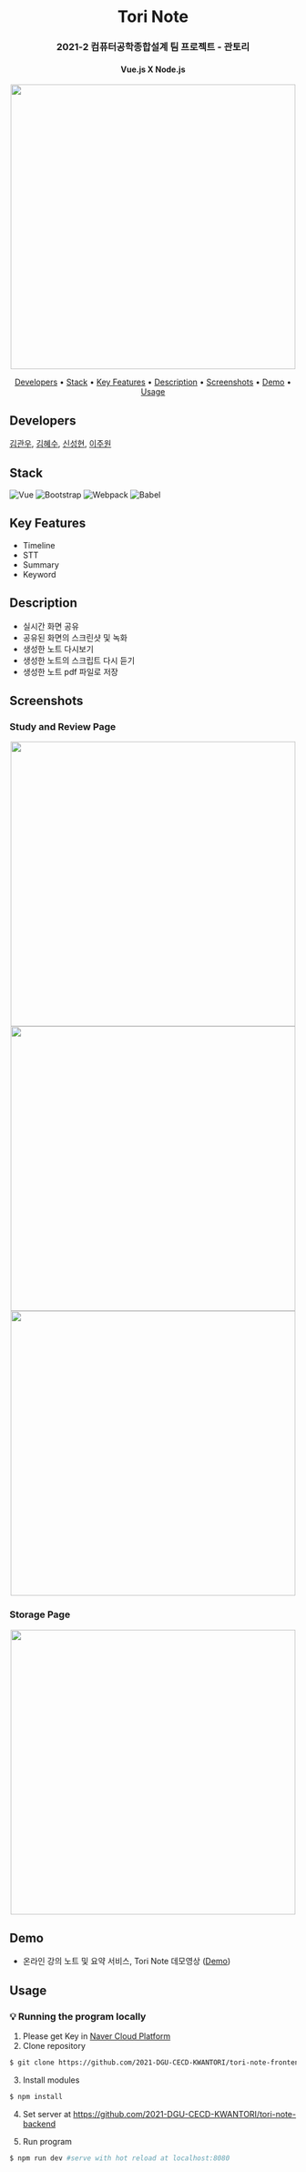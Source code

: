 <h1 align="center">
  Tori Note
</h1>
<h3 align="center">
  2021-2 컴퓨터공학종합설계 팀 프로젝트 - 관토리
</h3>
<h4 align="center">
  Vue.js X Node.js
</h4>
<p align="center">
  <img src="https://user-images.githubusercontent.com/62555935/146235966-cef830e8-d0b1-4936-9c4f-5bafa806710d.PNG" width="500"/>
</p>

<p align="center">
  <a href="#developers">Developers</a> •
  <a href="#stack">Stack</a> •
  <a href="#key-features">Key Features</a> •
  <a href="#description">Description</a> •
  <a href="#screenshots">Screenshots</a> •
  <a href="#Demo">Demo</a> •
  <a href="#usage">Usage</a>
</p>

## Developers

[김관우](https://github.com/Kim-kwan-woo), [김혜수](https://github.com/1998YUKI0331), [신성현](https://github.com/hy-eon), [이주원](https://github.com/leeez0128)

## Stack

![Vue](https://img.shields.io/badge/Vue-v2.6.14+-green.svg)
![Bootstrap](https://img.shields.io/badge/Bootstrap-v4.6.0+-blueviolet.svg)
![Webpack](https://img.shields.io/badge/Webpack-v4.6.0+-blue.svg)
![Babel](https://img.shields.io/badge/Babel-v7.1.1+-yellow.svg)

## Key Features

- Timeline
- STT
- Summary
- Keyword

## Description

- 실시간 화면 공유
- 공유된 화면의 스크린샷 및 녹화
- 생성한 노트 다시보기
- 생성한 노트의 스크립트 다시 듣기
- 생성한 노트 pdf 파일로 저장

## Screenshots

### Study and Review Page

<p align="center">
  <img src="https://user-images.githubusercontent.com/62555935/146236745-ff7cc65a-cabc-4636-b30f-79a575f7387f.png" width="500"/>
  <img src="https://user-images.githubusercontent.com/62555935/146236853-f5dce205-1b5b-4573-a3b3-8b798ce4eba7.png" width="500"/>
  <img src="https://user-images.githubusercontent.com/62555935/146236917-38980f63-c973-4325-b998-588af15191e5.png" width="500"/>
</p>

### Storage Page

<p align="center">
  <img src="https://user-images.githubusercontent.com/62555935/146237290-289bcb6f-710c-4927-ab06-03bb00503ad3.gif" width="500"/>
</p>

## Demo

- 온라인 강의 노트 및 요약 서비스, Tori Note 데모영상 ([Demo](https://www.youtube.com/watch?v=0bthZg8oMOI/))

## Usage

### :bulb: Running the program locally

1. Please get Key in [Naver Cloud Platform](https://www.ncloud.com/?language=ko-KR/)
2. Clone repository

```bash
$ git clone https://github.com/2021-DGU-CECD-KWANTORI/tori-note-frontend.git
```

3. Install modules

```bash
$ npm install
```

4. Set server at https://github.com/2021-DGU-CECD-KWANTORI/tori-note-backend

5. Run program

```bash
$ npm run dev #serve with hot reload at localhost:8080
```
